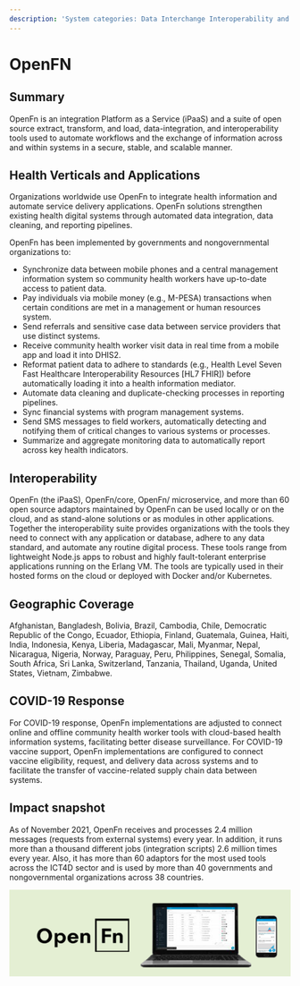 ```yaml
---
description: 'System categories: Data Interchange Interoperability and Accessibility - G'
---
```


# OpenFN

## Summary&#x20;

OpenFn is an integration Platform as a Service (iPaaS) and a suite of open source extract, transform, and load, data-integration, and interoperability tools used to automate workflows and the exchange of information across and within systems in a secure, stable, and scalable manner. &#x20;

## Health Verticals and Applications

Organizations worldwide use OpenFn to integrate health information and automate service delivery applications. OpenFn solutions strengthen existing health digital systems through automated data integration, data cleaning, and reporting pipelines. &#x20;

OpenFn has been implemented by governments and nongovernmental organizations to:&#x20;

* Synchronize data between mobile phones and a central management information system so community health workers have up-to-date access to patient data.&#x20;
* Pay individuals via mobile money (e.g., M-PESA) transactions when certain conditions are met in a management or human resources system.&#x20;
* Send referrals and sensitive case data between service providers that use distinct systems.&#x20;
* Receive community health worker visit data in real time from a mobile app and load it into DHIS2.&#x20;
* Reformat patient data to adhere to standards (e.g., Health Level Seven Fast Healthcare Interoperability Resources \[HL7 FHIR]) before automatically loading it into a health information mediator.&#x20;
* Automate data cleaning and duplicate-checking processes in reporting pipelines.&#x20;
* Sync financial systems with program management systems.
* Send SMS messages to field workers, automatically detecting and notifying them of critical changes to various systems or processes. &#x20;
* Summarize and aggregate monitoring data to automatically report across key health indicators.&#x20;

## Interoperability&#x20;

OpenFn (the iPaaS), OpenFn/core, OpenFn/    microservice, and more than 60 open source adaptors maintained by OpenFn can be used locally or on the cloud, and as stand-alone solutions or as modules in other applications. Together the interoperability suite provides organizations with the tools they need to connect with any application or database, adhere to any data standard, and automate any routine digital process. These tools range from lightweight Node.js apps to robust and highly fault-tolerant enterprise applications running on the Erlang VM. The tools are typically used in their hosted forms on the cloud or deployed with Docker and/or Kubernetes.&#x20;

## Geographic Coverage&#x20;

Afghanistan, Bangladesh, Bolivia, Brazil, Cambodia, Chile, Democratic Republic of the Congo, Ecuador, Ethiopia, Finland, Guatemala, Guinea, Haiti, India, Indonesia, Kenya, Liberia, Madagascar, Mali, Myanmar, Nepal, Nicaragua, Nigeria, Norway, Paraguay, Peru, Philippines, Senegal, Somalia, South Africa, Sri Lanka, Switzerland, Tanzania, Thailand, Uganda, United States, Vietnam, Zimbabwe.&#x20;

## COVID-19 Response&#x20;

For COVID-19 response, OpenFn implementations are adjusted to connect online and offline community health worker tools with cloud-based health information systems, facilitating better disease surveillance. For COVID-19 vaccine support, OpenFn implementations are configured to connect vaccine eligibility, request, and delivery data across systems and to facilitate the transfer of vaccine-related supply chain data between systems.&#x20;

## Impact snapshot

As of November 2021, OpenFn receives and processes 2.4 million messages (requests from external systems) every year. In addition, it runs more than a thousand different jobs (integration scripts) 2.6 million times every year. Also, it has more than 60 adaptors for the most used tools across the ICT4D sector and is used by more than 40 governments and nongovernmental organizations across 38 countries.

![](<../.gitbook/assets/Screenshot 2022-12-14 at 13.06.34.png>)
